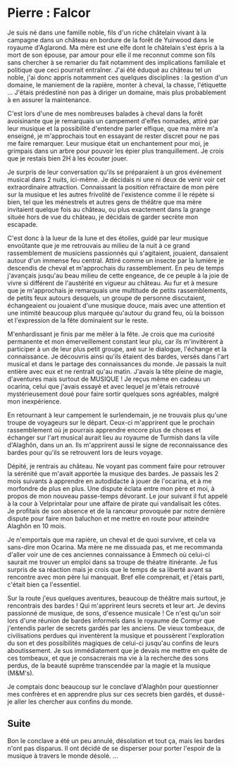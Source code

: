 Pierre : Falcor
===============

Je suis né dans une famille noble, fils d'un riche châtelain vivant à la campagne dans un château en bordure de la forêt de Yuirwood dans le royaume d'Aglarond.
Ma mère est une elfe dont le châtelain s'est épris à la mort de son épouse, par amour pour elle il me reconnut comme son fils sans chercher à se remarier du fait notamment des implications familiale et politique que ceci pourrait entraîner.
J'ai été éduqué au château tel un noble, j'ai donc appris notamment ces quelques disciplines : la gestion d'un domaine, le maniement de la rapière, monter à cheval, la chasse, l'étiquette ... J'étais prédestiné non pas à diriger un domaine, mais plus probablement à en assurer la maintenance.

C'est lors d'une de mes nombreuses balades à cheval dans la forêt avoisinante que je remarquais un campement d'elfes nomades, attiré par leur musique et la possibilité d'entendre parler elfique, que ma mère m'a enseigné, je m'approchais tout en essayant de rester discret pour ne pas me faire remarquer. Leur musique était un enchantement pour moi, je grimpais dans un arbre pour pouvoir les épier plus tranquillement. Je crois que je restais bien 2H à les écouter jouer.

Je surpris de leur conversation qu'ils se préparaient à un gros événement musical dans 2 nuits, ici-même.
Je décidais ni une ni deux de venir voir cet extraordinaire attraction.
Connaissant la position réfractaire de mon père sur la musique et les autres frivolité de l'existence comme il le répète si bien, tel que les ménestrels et autres gens de théâtre que ma mère invitaient quelque fois au château, ou plus exactement dans la grange située hors de vue du château, je décidais de garder secrète mon escapade.

C'est donc à la lueur de la lune et des étoiles, guidé par leur musique envoûtante que je me retrouvais au milieu de la nuit à ce grand rassemblement de musiciens passionnés qui s'agitaient, jouaient, dansaient autour d'un immense feu central.
Attiré comme un insecte par la lumière je descendis de cheval et m'approchais du rassemblement. En peu de temps j'avançais jusqu'au beau milieu de cette engeance, de ce peuple à la joie de vivre si différent de l'austérité en vigueur au château.
Au fur et à mesure que je m'approchais je remarquais une multitude de petits rassemblements, de petits feux autours desquels, un groupe de personne discutaient, échangeaient ou jouaient d'une musique douce, mais avec une attention et une intimité beaucoup plus marquée qu'autour du grand feu, où la boisson et l'expression de la fête dominaient sur le reste.

M'enhardissant je finis par me mêler à la fête. Je crois que ma curiosité permanente et mon émerveillement constant leur plu, car ils m'invitèrent à participer à un de leur plus petit groupe, axé sur le dialogue, l'échange et la connaissance.
Je découvris ainsi qu'ils étaient des bardes, versés dans l'art musical et dans le partage des connaissances du monde.
Je passais la nuit entière avec eux et ne rentrait qu'au matin. J'avais la tête pleine de magie, d'aventures mais surtout de MUSIQUE ! Je reçus même en cadeau un ocarina, celui que j'avais essayé et avec lequel je m'étais retrouvé mystérieusement doué pour faire sortir quelques sons agréables, malgré mon inexpérience.

En retournant à leur campement le surlendemain, je ne trouvais plus qu'une troupe de voyageurs sur le départ. Ceux-ci m'apprirent que le prochain rassemblement où je pourrais apprendre encore plus de choses et échanger sur l'art musical aurait lieu au royaume de Turmish dans la ville d'Alaghôn, dans un an. Ils m'apprirent aussi le signe de reconnaissance des bardes pour qu'ils se retrouvent lors de leurs voyage. 

Dépité, je rentrais au château. Ne voyant pas comment faire pour retrouver la sérénité que m'avait apportée la musique des bardes. 
Je passais les 2 mois suivants à apprendre en autodidacte à jouer de l'ocarina, et à me morfondre de plus en plus. Une dispute éclata entre mon père et moi, à propos de mon nouveau passe-temps dévorant. Le jour suivant  il fut appelé à la cour à Velprintalar pour une affaire de pirate qui vandalisait les côtes. Je profitais de son absence et de la rancœur provoquée par notre dernière dispute pour faire mon baluchon et me mettre en route pour atteindre Alaghôn en 10 mois. 

Je n'emportais que ma rapière, un cheval et de quoi survivre, et cela va sans-dire mon Ocarina.  Ma mère ne me dissuada pas, et me recommanda d'aller voir une de ces anciennes connaissance à Emmech où celui-ci saurait me trouver un emploi dans sa troupe de théatre itinérante. Je fus surpris de sa réaction mais je crois que le temps de sa liberté avant sa rencontre avec mon père lui manquait. Bref elle comprenait, et j'étais parti, c'était bien ça l'essentiel. 

Sur la route j'eus quelques aventures, beaucoup de théâtre mais surtout, je rencontrais des bardes ! Qui m'apprirent leurs secrets et leur art. Je devins passionné de musique, de sons, d'essence musicale ! 
Ce n'est qu'un soir lors d'une réunion de bardes informels dans le royaume de Cormyr que j'entendis parler de secrets gardés par les anciens. De vieux tombeaux, de civilisations perdues qui inventèrent la musique et poussèrent l'exploration du son et des possibilités magiques de celui-ci jusqu'au confins de leurs aboutissement. 
Je sus immédiatement que je devais me mettre en quête de ces tombeaux, et que je consacrerais ma vie à la recherche des sons perdus, de la beauté suprême transcendée par la magie et la musique (M&M's). 

Je comptais donc beaucoup sur le conclave d'Alaghôn pour questionner mes confrères et en apprendre plus sur ces secrets bien gardés, et dussé-je aller les chercher aux confins du monde. 

Suite
-----

Bon le conclave a été un peu annulé, désolation et tout ça, mais les bardes n'ont pas disparus. Il ont décidé de se disperser pour porter l'espoir de la musique à travers le monde désolé. ...
